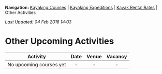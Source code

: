 **Navigation:** [Kayaking Courses](index) &#124; [Kayaking Expeditions](expedition) &#124; [Kayak Rental Rates](rental) &#124; Other Activities

_Last Updated: 04 Feb 2018 14:03_
# Other Upcoming Activities

Activity | Date | Venue | Vacancy
:---:|:---:|:---:|:---:
No upcoming courses yet|-|-|-

